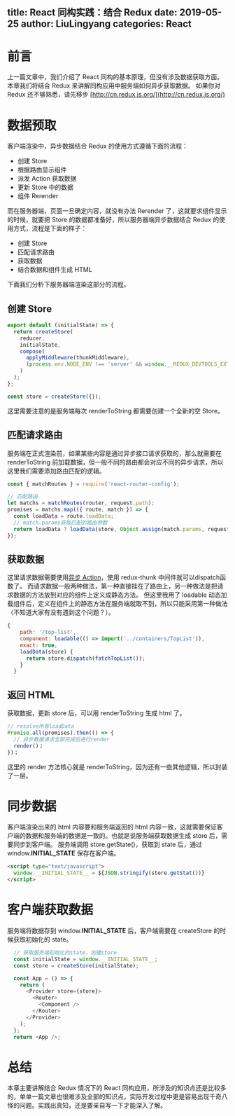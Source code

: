 title: React 同构实践：结合 Redux
date: 2019-05-25
author: LiuLingyang
categories: React
---

# 前言
上一篇文章中，我们介绍了 React 同构的基本原理，但没有涉及数据获取方面。本章我们将结合 Redux 来讲解同构应用中服务端如何异步获取数据。
如果你对 Redux 还不够熟悉，请先移步 [http://cn.redux.js.org/](http://cn.redux.js.org/)
# 数据预取
客户端渲染中，异步数据结合 Redux 的使用方式遵循下面的流程：
* 创建 Store
* 根据路由显示组件
* 派发 Action 获取数据
* 更新 Store 中的数据
* 组件 Rerender

而在服务器端，页面一旦确定内容，就没有办法 Rerender 了，这就要求组件显示的时候，就要把 Store 的数据都准备好，所以服务器端异步数据结合 Redux 的使用方式，流程是下面的样子：
* 创建 Store
* 匹配请求路由
* 获取数据
* 结合数据和组件生成 HTML

下面我们分析下服务器端渲染这部分的流程。
## 创建 Store
``` js
export default (initialState) => {
  return createStore(
    reducer,
    initialState,
    compose(
      applyMiddleware(thunkMiddleware),
      (process.env.NODE_ENV !== 'server' && window.__REDUX_DEVTOOLS_EXTENSION__ && window.__REDUX_DEVTOOLS_EXTENSION__()) || compose
    )
  );
};

const store = createStore({});
```
这里需要注意的是服务端每次 renderToString 都需要创建一个全新的空 Store。

## 匹配请求路由
服务端在正式渲染前，如果某些内容是通过异步接口请求获取的，那么就需要在 renderToString 前加载数据，但一般不同的路由都会对应不同的异步请求，所以这里我们需要添加路由匹配的逻辑。
``` js
const { matchRoutes } = require('react-router-config');

// 匹配路由
let matchs = matchRoutes(router, request.path);
promises = matchs.map(({ route, match }) => {
  const loadData = route.loadData;
  // match.params获取匹配的路由参数
  return loadData ? loadData(store, Object.assign(match.params, request.query)) : Promise.resolve(null);
});
```
## 获取数据
这里请求数据需要使用[异步 Action](https://link.juejin.im/?target=http%3A%2F%2Fwww.redux.org.cn%2Fdocs%2Fadvanced%2FAsyncActions.html)，使用 redux-thunk 中间件就可以dispatch函数了。
而请求数据一般两种做法，第一种直接挂在了路由上，另一种做法是把请求数据的方法放到对应的组件上定义成静态方法。
但这里我用了 loadable 动态加载组件后，定义在组件上的静态方法在服务端就取不到，所以只能采用第一种做法（不知道大家有没有遇到这个问题？）。
``` js
{
    path: '/top-list',
    component: loadable(() => import('../containers/TopList')),
    exact: true,
    loadData(store) {
      return store.dispatch(fatchTopList());
    }
  }
```
## 返回 HTML
获取数据，更新 store 后，可以用 renderToString 生成 html 了。
``` js
// resolve所有loadData
Promise.all(promises).then(() => {
  // 异步数据请求全部完成后进行render
  render()；
})；
```
这里的 render 方法核心就是 renderToString，因为还有一些其他逻辑，所以封装了一层。
# 同步数据
客户端渲染出来的 html 内容要和服务端返回的 html 内容一致，这就需要保证客户端的数据和服务端的数据是一致的。也就是说服务端获取数据生成 store 后，需要同步到客户端。
服务端调用 store.getState()，获取到 state 后，通过 window.__INITIAL_STATE__ 保存在客户端。
``` html
<script type="text/javascript">
  window.__INITIAL_STATE__ = ${JSON.stringify(store.getStat())}
</script>
```
# 客户端获取数据
服务端将数据存到 window.__INITIAL_STATE__ 后，客户端需要在 createStore 的时候获取初始化的 state。
``` js
  // 获取服务端初始化的state，创建store
  const initialState = window.__INITIAL_STATE__;
  const store = createStore(initialState);

  const App = () => {
    return (
      <Provider store={store}>
        <Router>
          <Component />
        </Router>
      </Provider>
    );
  };
  return <App />;
```
# 总结
本章主要讲解结合 Redux 情况下的 React 同构应用，所涉及的知识点还是比较多的，单单一篇文章也很难涉及全部的知识点，实际开发过程中更是容易出现千奇八怪的问题。实践出真知，还是要亲自写一下才能深入了解。